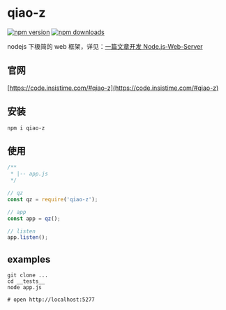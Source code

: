 # qiao-z

[![npm version](https://img.shields.io/npm/v/qiao-z.svg?style=flat-square)](https://www.npmjs.org/package/qiao-z)
[![npm downloads](https://img.shields.io/npm/dm/qiao-z.svg?style=flat-square)](https://npm-stat.com/charts.html?package=qiao-z)

nodejs 下极简的 web 框架，详见：[一篇文章开发 Node.js-Web-Server](https://blog.insistime.com/nodejs-web-server)

## 官网

[https://code.insistime.com/#qiao-z](https://code.insistime.com/#qiao-z)

## 安装

```shell
npm i qiao-z
```

## 使用

```javascript
/**
 * |-- app.js
 */

// qz
const qz = require('qiao-z');

// app
const app = qz();

// listen
app.listen();
```

## examples

```shell
git clone ...
cd __tests__
node app.js

# open http://localhost:5277
```
